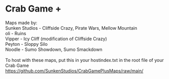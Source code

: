 # Crab Game +
Maps made by: \
Sunken Studios - Cliffside Crazy, Pirate Wars, Mellow Mountain \
oli - Ruins \
Vipper - Icy Cliff (modification of Cliffside Crazy) \
Peyton - Sloppy Silo \
Noodle - Sumo Showdown, Sumo Smackdown \
\
To host with these maps, put this in your hostindex.txt in the root file of your Crab Game \
https://github.com/SunkenStudios/CrabGamePlusMaps/raw/main/
